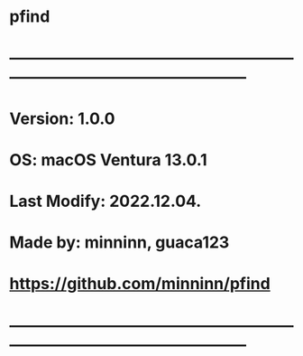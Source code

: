 # pfind

# —————————————————————————————————
# Version: 1.0.0
# OS: macOS Ventura 13.0.1
# Last Modify: 2022.12.04.
# Made by: minninn, guaca123
# https://github.com/minninn/pfind
# —————————————————————————————————
